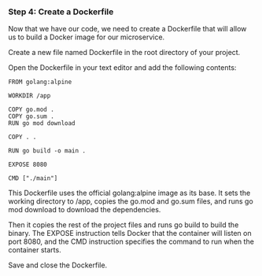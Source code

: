 ### Step 4: Create a Dockerfile
Now that we have our code, we need to create a Dockerfile that will allow us to build a Docker image for our microservice.

Create a new file named Dockerfile in the root directory of your project.

Open the Dockerfile in your text editor and add the following contents:

```
FROM golang:alpine

WORKDIR /app

COPY go.mod .
COPY go.sum .
RUN go mod download

COPY . .

RUN go build -o main .

EXPOSE 8080

CMD ["./main"]
```
This Dockerfile uses the official golang:alpine image as its base. It sets the working directory to /app, copies the go.mod and go.sum files, and runs go mod download to download the dependencies.

Then it copies the rest of the project files and runs go build to build the binary. The EXPOSE instruction tells Docker that the container will listen on port 8080, and the CMD instruction specifies the command to run when the container starts.

Save and close the Dockerfile.